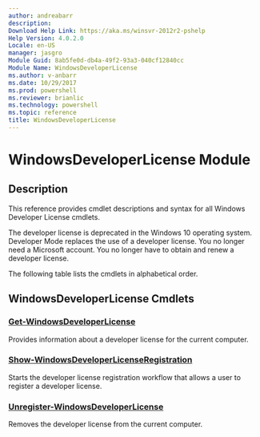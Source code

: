 ```yaml
---
author: andreabarr
description: 
Download Help Link: https://aka.ms/winsvr-2012r2-pshelp
Help Version: 4.0.2.0
Locale: en-US
manager: jasgro
Module Guid: 8ab5fe0d-db4a-49f2-93a3-040cf12840cc
Module Name: WindowsDeveloperLicense
ms.author: v-anbarr
ms.date: 10/29/2017
ms.prod: powershell
ms.reviewer: brianlic
ms.technology: powershell
ms.topic: reference
title: WindowsDeveloperLicense
---
```


# WindowsDeveloperLicense Module
## Description
This reference provides cmdlet descriptions and syntax for all Windows Developer License cmdlets. 

The developer license is deprecated in the Windows 10 operating system. Developer Mode replaces the use of a developer license. You no longer need a Microsoft account. You no longer have to obtain and renew a developer license.

The following table lists the cmdlets in alphabetical order.

## WindowsDeveloperLicense Cmdlets
### [Get-WindowsDeveloperLicense](./Get-WindowsDeveloperLicense.md)
Provides information about a developer license for the current computer.

### [Show-WindowsDeveloperLicenseRegistration](./Show-WindowsDeveloperLicenseRegistration.md)
Starts the developer license registration workflow that allows a user to register a developer license.

### [Unregister-WindowsDeveloperLicense](./Unregister-WindowsDeveloperLicense.md)
Removes the developer license from the current computer.

